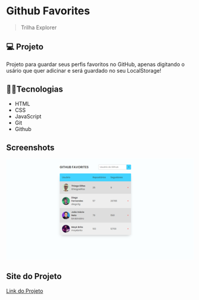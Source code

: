
# Github Favorites

> Trilha Explorer

## 💻 Projeto

Projeto para guardar seus perfis favoritos no GitHub, apenas digitando o usário que quer adicinar e será guardado no seu LocalStorage!


## 🧑‍💻Tecnologias 

- HTML
- CSS
- JavaScript
- Git
- Github


## Screenshots

![preview](./assets/preview.png)


## Site do Projeto


[Link do Projeto](https://tthiagoelifas.github.io/github-favorites/)

